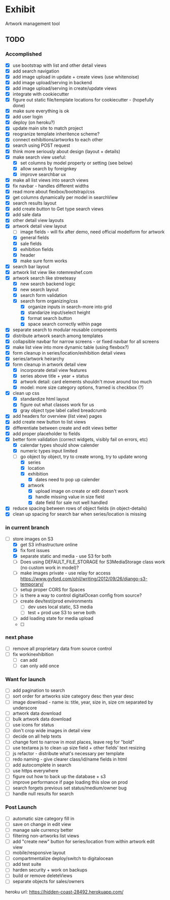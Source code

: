 # Exhibit

Artwork management tool

## TODO

### Accomplished

- [X] use bootstrap with list and other detail views
- [X] add search navigation
- [X] add image upload in update + create views (use whitenoise)
- [X] add image upload/serving in backend
- [X] add image upload/serving in create/update views
- [X] integrate with cookiecutter
- [X] figure out static file/template locations for cookiecutter - (hopefully done)
- [X] make sure everything is ok
- [X] add user login
- [X] deploy (on heroku?)
- [X] update main site to match project
- [X] reogranize template inheritence scheme?
- [X] connect exhibitions/artworks to each other
- [X] search using POST request
- [X] think more seriously about design (layout + details)
- [X] make search view useful:
  - [X] set columns by model property or setting (see below)
  - [X] allow search by foreignkey
  - [X] improve searchbar ux
- [X] make all list views into search views
- [X] fix navbar - handles different widths
- [X] read more about flexbox/bootstrap/css
- [X] get columns dynamically per model in searchView
- [X] search results layout
- [X] add create button to Get type search views
- [X] add sale data
- [X] other detail view layouts
- [X] artwork detail view layout
  - [ ] image fields - will fix after demo, need official modelform for artwork
  - [X] general fields
  - [X] sale fields
  - [X] exhibition fields
  - [X] header
  - [X] make sure form works
- [X] search bar layout
- [X] artwork list view like rotemreshef.com
- [X] artwork search like streeteasy
  - [X] new search backend logic
  - [X] new search layout
  - [X] search form validation
  - [X] search form organizing/css
    - [X] organize inputs in search-more into grid
    - [X] standarize input/select height
    - [X] format search button
    - [X] space search correctly within page
- [X] separate search to modular reusable components
- [X] distribute artwork search among templates
- [X] collapsible navbar for narrow screens - or fixed navbar for all screens
- [X] make list view into more dynamic table (using flexbox?)
- [X] form cleanup in series/location/exhibition detail views
- [X] series/artwork heirarchy
- [X] form cleanup in artwork detail view
  - [X] incorporate detail view features
  - [X] series above title + year + status
  - [X] artwork detail: card elements shouldn't move around too much
  - [X] model: more size category options, framed is checkbox (?)
- [X] clean up css
  - [X] standardize html layout
  - [X] figure out what classes work for us
  - [X] gray object type label called breadcrumb
- [X] add headers for overview (list view) pages
- [X] add create new button to list views
- [X] differentiate between create and edit views better
- [X] add proper placeholder to fields
- [X] better form validation (correct widgets, visibly fail on errors, etc)
  - [X] calendar types should show calender
  - [X] numeric types input limited
  - [ ] go object by object, try to create wrong, try to update wrong
    - [X] series
    - [X] location
    - [X] exhibition
      - [X] dates need to pop up calender
    - [X] artwork
      - [X] upload image on create or edit doesn't work
      - [X] handle missing value in size field
      - [X] date field for sale not well handled
- [X] reduce spacing between rows of object fields (in object-details)
- [X] clean up spacing for search bar when series/location is missing

### in current branch

- [ ] store images on S3
  - [X] get S3 infrastructure online
  - [X] fix font issues
  - [X] separate static and media - use S3 for both
  - [ ] Does using DEFAULT_FILE_STORAGE for S3MediaStorage class work (no custom work in model)?
  - [ ] make images private - use relay for access https://www.gyford.com/phil/writing/2012/09/26/django-s3-temporary/
  - [ ] setup proper CORS for Spaces
  - [ ] is there a way to control digitalOcean config from source?
  - [ ] create dev/test/prod environments
    - [ ] dev uses local static, S3 media
    - [ ] test + prod use S3 to serve both
  - [ ] add loading state for media upload
  - [ ] 

### next phase

- [ ] remove all proprietary data from source control
- [ ] fix workinexhibition
  - [ ] can add
  - [ ] can only add once

### Want for launch

- [ ] add pagination to search
- [ ] sort order for artworks size category desc then year desc
- [ ] image download - name is: title, year, size in, size cm separated by underscore
- [ ] artwork data download
- [ ] bulk artwork data download
- [ ] use icons for status
- [ ] don't crop wide images in detail view
- [ ] decide on all help texts
- [ ] change font to narrow in most places, leave reg for "bold"
- [ ] use textarea js to clean up size field + other fields' text resizing
- [ ] js refactor - distribute what's necessary per template
- [ ] redo naming - give clearer class/id/name fields in html
- [ ] add autocomplete in search
- [ ] use https everywhere
- [ ] figure out how to back up the database + s3
- [ ] improve performance if page loading this slow on prod
- [ ] search forgets previous set status/medium/owner bug
- [ ] handle null results for search

### Post Launch

- [ ] automatic size category fill in
- [ ] save on change in edit view
- [ ] manage sale currency better
- [ ] filtering non-artworks list views
- [ ] add "create new" button for series/location from within artwork edit view
- [ ] mobile/responsive layout
- [ ] compartmentalize deploy/switch to digitalocean
- [ ] add test suite
- [ ] harden security + work on backups
- [ ] build or remove deleteViews
- [ ] separate objects for sales/owners

heroku url: <https://hidden-coast-28492.herokuapp.com/>

